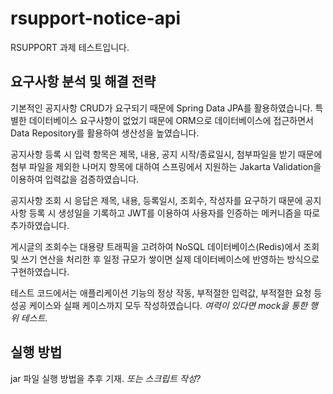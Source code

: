 # rsupport-notice-api
RSUPPORT 과제 테스트입니다.

## 요구사항 분석 및 해결 전략
기본적인 공지사항 CRUD가 요구되기 때문에 Spring Data JPA를 활용하였습니다. 특별한 데이터베이스 요구사항이 없었기 때문에 ORM으로 데이터베이스에 접근하면서 Data Repository를 활용하여 생산성을 높였습니다.

공지사항 등록 시 입력 항목은 제목, 내용, 공지 시작/종료일시, 첨부파일을 받기 때문에 첨부 파일을 제외한 나머지 항목에 대하여 스프링에서 지원하는 Jakarta Validation을 이용하여 입력값을 검증하였습니다.

공지사항 조회 시 응답은 제목, 내용, 등록일시, 조회수, 작성자를 요구하기 때문에 공지사항 등록 시 생성일을 기록하고 JWT를 이용하여 사용자를 인증하는 메커니즘을 따로 추가하였습니다.

게시글의 조회수는 대용량 트래픽을 고려하여 NoSQL 데이터베이스(Redis)에서 조회 및 쓰기 연산을 처리한 후 일정 규모가 쌓이면 실제 데이터베이스에 반영하는 방식으로 구현하였습니다.  

테스트 코드에서는 애플리케이션 기능의 정상 작동, 부적절한 입력값, 부적절한 요청 등 성공 케이스와 실패 케이스까지 모두 작성하였습니다. _여력이 있다면 mock을 통한 행위 테스트._

## 실행 방법
jar 파일 실행 방법을 추후 기재. _또는 스크립트 작성?_

